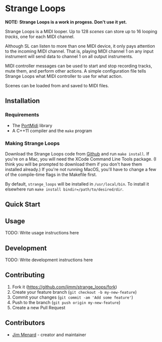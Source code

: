# Strange Loops

**NOTE: Strange Loops is a work in progess. Don't use it yet.**

Strange Loops is a MIDI looper. Up to 128 _scenes_ can store up to 16
looping _tracks_, one for each MIDI channel.

Although SL can listen to more than one MIDI device, it only pays attention
to the incoming MIDI channel. That is, playing MIDI channel 1 on any
input instrument will send data to channel 1 on all output instruments.

MIDI controller messages can be used to start and stop recording tracks,
mute them, and perform other actions. A simple configuration file tells
Strange Loops what MIDI controller to use for what action.

Scenes can be loaded from and saved to MIDI files.

## Installation

### Requirements

- The [PortMidi](http://portmedia.sourceforge.net/portmidi/) library
- A C++11 compiler and the `make` program

### Making Strange Loops

Download the Strange Loops code from
[Github](https://github.com/jimm/strange_loops) and run `make install`. If
you're on a Mac, you will need the XCode Command Line Tools package. (I
think you will be prompted to download them if you don't have them installed
already.) If you're not running MacOS, you'll have to change a few of the
compile-time flags in the Makefile first.

By default, `strange_loops` will be installed in `/usr/local/bin`. To
install it elsewhere run `make install bindir=/path/to/desired/dir`.

## Quick Start

## Usage

TODO: Write usage instructions here

## Development

TODO: Write development instructions here

## Contributing

1. Fork it (<https://github.com/jimm/strange_loops/fork>)
2. Create your feature branch (`git checkout -b my-new-feature`)
3. Commit your changes (`git commit -am 'Add some feature'`)
4. Push to the branch (`git push origin my-new-feature`)
5. Create a new Pull Request

## Contributors

- [Jim Menard](https://github.com/jimm) - creator and maintainer
